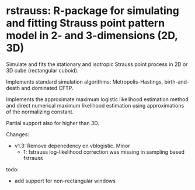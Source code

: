 # rstrauss: R-package for simulating and fitting Strauss point pattern model in 2- and 3-dimensions (2D, 3D)

Simulate and fits the stationary and isotropic Strauss point process in 2D or 3D cube (rectangular cuboid). 

Implements standard simulation algorithms: Metropolis-Hastings, birth-and-death and dominated CFTP.

Implements the approximate maximum logistic likelihood estimation method and direct numerical maximum likelihood estimation using approximations of the normalizing constant.

Partial support also for higher than 3D.

Changes:

- v1.3: Remove depenedency on vblogistic. Minor
  - 1: fstrauss log-likelihood correction was missing in sampling based fstrauss
  
  
  
todo:
  - add support for non-rectangular windows